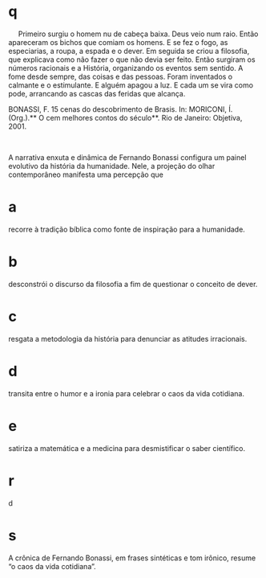 # q
     Primeiro surgiu o homem nu de cabeça baixa. Deus veio num raio. Então apareceram os bichos que comiam os homens. E se fez o fogo, as especiarias, a roupa, a espada e o dever. Em seguida se criou a filosofia, que explicava como não fazer o que não devia ser feito. Então surgiram os números racionais e a História, organizando os eventos sem sentido. A fome desde sempre, das coisas e das pessoas. Foram inventados o calmante e o estimulante. E alguém apagou a luz. E cada um se vira como pode, arrancando as cascas das feridas que alcança.

BONASSI, F. 15 cenas do descobrimento de Brasis. In: MORICONI, Í. (Org.).** O cem melhores contos do século**. Rio de Janeiro: Objetiva, 2001.

 

A narrativa enxuta e dinâmica de Fernando Bonassi configura um painel evolutivo da história da humanidade. Nele, a projeção do olhar contemporâneo manifesta uma percepção que

# a
recorre à tradição bíblica como fonte de inspiração para a humanidade.

# b
desconstrói o discurso da filosofia a fim de questionar o conceito de dever.

# c
resgata a metodologia da história para denunciar as atitudes irracionais.

# d
transita entre o humor e a ironia para celebrar o caos da vida cotidiana.

# e
satiriza a matemática e a medicina para desmistificar o saber científico.

# r
d

# s
A crônica de Fernando Bonassi, em frases sintéticas e tom irônico, resume “o caos da vida cotidiana”.
